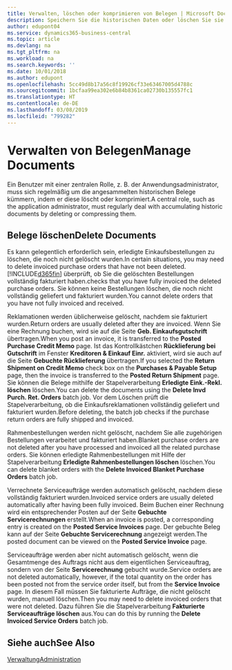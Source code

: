 ```yaml
---
title: Verwalten, löschen oder komprimieren von Belegen | Microsoft Docs
description: Speichern Sie die historischen Daten oder löschen Sie sie.
author: edupont04
ms.service: dynamics365-business-central
ms.topic: article
ms.devlang: na
ms.tgt_pltfrm: na
ms.workload: na
ms.search.keywords: ''
ms.date: 10/01/2018
ms.author: edupont
ms.openlocfilehash: 5cc49d8b17a56c8f19926cf33e63467005d4788c
ms.sourcegitcommit: 1bcfaa99ea302e6b84b8361ca02730b135557fc1
ms.translationtype: HT
ms.contentlocale: de-DE
ms.lasthandoff: 03/08/2019
ms.locfileid: "799282"
---
```

# <a name="manage-documents"></a><span data-ttu-id="09911-103">Verwalten von Belegen</span><span class="sxs-lookup"><span data-stu-id="09911-103">Manage Documents</span></span>
<span data-ttu-id="09911-104">Ein Benutzer mit einer zentralen Rolle, z. B. der Anwendungsadministrator, muss sich regelmäßig um die angesammelten historischen Belege kümmern, indem er diese löscht oder komprimiert.</span><span class="sxs-lookup"><span data-stu-id="09911-104">A central role, such as the application administrator, must regularly deal with accumulating historic documents by deleting or compressing them.</span></span>  

## <a name="delete-documents"></a><span data-ttu-id="09911-105">Belege löschen</span><span class="sxs-lookup"><span data-stu-id="09911-105">Delete Documents</span></span>
<span data-ttu-id="09911-106">Es kann gelegentlich erforderlich sein, erledigte Einkaufsbestellungen zu löschen, die noch nicht gelöscht wurden.</span><span class="sxs-lookup"><span data-stu-id="09911-106">In certain situations, you may need to delete invoiced purchase orders that have not been deleted.</span></span> [!INCLUDE[d365fin](includes/d365fin_md.md)] <span data-ttu-id="09911-107">überprüft, ob Sie die gelöschten Bestellungen vollständig fakturiert haben.</span><span class="sxs-lookup"><span data-stu-id="09911-107">checks that you have fully invoiced the deleted purchase orders.</span></span> <span data-ttu-id="09911-108">Sie können keine Bestellungen löschen, die noch nicht vollständig geliefert und fakturiert wurden.</span><span class="sxs-lookup"><span data-stu-id="09911-108">You cannot delete orders that you have not fully invoiced and received.</span></span>  

<span data-ttu-id="09911-109">Reklamationen werden üblicherweise gelöscht, nachdem sie fakturiert wurden.</span><span class="sxs-lookup"><span data-stu-id="09911-109">Return orders are usually deleted after they are invoiced.</span></span> <span data-ttu-id="09911-110">Wenn Sie eine Rechnung buchen, wird sie auf die Seite **Geb. Einkaufsgutschrift** übertragen.</span><span class="sxs-lookup"><span data-stu-id="09911-110">When you post an invoice, it is transferred to the **Posted Purchase Credit Memo** page.</span></span> <span data-ttu-id="09911-111">Ist das Kontrollkästchen **Rücklieferung bei Gutschrift** im Fenster **Kreditoren & Einkauf Einr.** aktiviert, wird sie auch auf die Seite **Gebuchte Rücklieferung** übertragen.</span><span class="sxs-lookup"><span data-stu-id="09911-111">If you selected the **Return Shipment on Credit Memo** check box on the **Purchases & Payable Setup** page, then the invoice is transferred to the **Posted Return Shipment** page.</span></span> <span data-ttu-id="09911-112">Sie können die Belege mithilfe der Stapelverarbeitung **Erledigte Eink.-Rekl. löschen** löschen.</span><span class="sxs-lookup"><span data-stu-id="09911-112">You can delete the documents using the **Delete Invd Purch. Ret. Orders** batch job.</span></span> <span data-ttu-id="09911-113">Vor dem Löschen prüft die Stapelverarbeitung, ob die Einkaufsreklamationen vollständig geliefert und fakturiert wurden.</span><span class="sxs-lookup"><span data-stu-id="09911-113">Before deleting, the batch job checks if the purchase return orders are fully shipped and invoiced.</span></span>  

<span data-ttu-id="09911-114">Rahmenbestellungen werden nicht gelöscht, nachdem Sie alle zugehörigen Bestellungen verarbeitet und fakturiert haben.</span><span class="sxs-lookup"><span data-stu-id="09911-114">Blanket purchase orders are not deleted after you have processed and invoiced all the related purchase orders.</span></span> <span data-ttu-id="09911-115">Sie können erledigte Rahmenbestellungen mit Hilfe der Stapelverarbeitung **Erledigte Rahmenbestellungen löschen** löschen.</span><span class="sxs-lookup"><span data-stu-id="09911-115">You can delete blanket orders with the **Delete Invoiced Blanket Purchase Orders** batch job.</span></span>  

<span data-ttu-id="09911-116">Verrechnete Serviceaufträge werden automatisch gelöscht, nachdem diese vollständig fakturiert wurden.</span><span class="sxs-lookup"><span data-stu-id="09911-116">Invoiced service orders are usually deleted automatically after having been fully invoiced.</span></span> <span data-ttu-id="09911-117">Beim Buchen einer Rechnung wird ein entsprechender Posten auf der Seite **Gebuchte Servicerechnungen** erstellt.</span><span class="sxs-lookup"><span data-stu-id="09911-117">When an invoice is posted, a corresponding entry is created on the **Posted Service Invoices** page.</span></span> <span data-ttu-id="09911-118">Der gebuchte Beleg kann auf der Seite **Gebuchte Servicerechnung** angezeigt werden.</span><span class="sxs-lookup"><span data-stu-id="09911-118">The posted document can be viewed on the **Posted Service Invoice** page.</span></span>  

<span data-ttu-id="09911-119">Serviceaufträge werden aber nicht automatisch gelöscht, wenn die Gesamtmenge des Auftrags nicht aus dem eigentlichen Serviceauftrag, sondern von der Seite **Servicerechnung** gebucht wurde.</span><span class="sxs-lookup"><span data-stu-id="09911-119">Service orders are not deleted automatically, however, if the total quantity on the order has been posted not from the service order itself, but from the **Service Invoice** page.</span></span> <span data-ttu-id="09911-120">In diesem Fall müssen Sie fakturierte Aufträge, die nicht gelöscht wurden, manuell löschen.</span><span class="sxs-lookup"><span data-stu-id="09911-120">Then you may need to delete invoiced orders that were not deleted.</span></span> <span data-ttu-id="09911-121">Dazu führen Sie die Stapelverarbeitung **Fakturierte Serviceaufträge löschen** aus.</span><span class="sxs-lookup"><span data-stu-id="09911-121">You can do this by running the **Delete Invoiced Service Orders** batch job.</span></span>  

## <a name="see-also"></a><span data-ttu-id="09911-122">Siehe auch</span><span class="sxs-lookup"><span data-stu-id="09911-122">See Also</span></span>  
[<span data-ttu-id="09911-123">Verwaltung</span><span class="sxs-lookup"><span data-stu-id="09911-123">Administration</span></span>](admin-setup-and-administration.md)  
